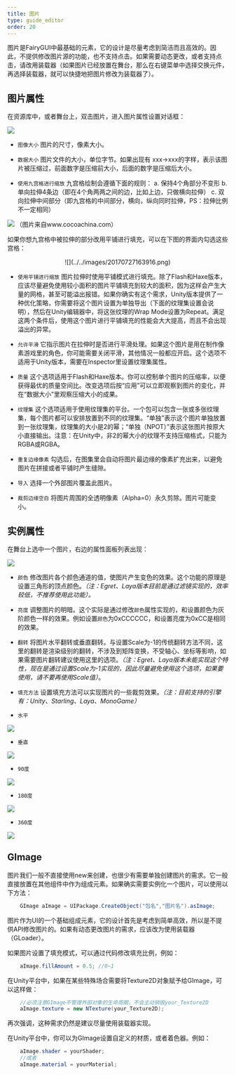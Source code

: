 ```yaml
---
title: 图片
type: guide_editor
order: 20
---
```


图片是FairyGUI中最基础的元素，它的设计是尽量考虑到简洁而且高效的。因此，不提供修改图片源的功能，也不支持点击。如果需要动态更改，或者支持点击，请改用装载器（如果图片已经放置在舞台，那么在右键菜单中选择交换元件，再选择装载器，就可以快捷地把图片修改为装载器了）。

## 图片属性

在资源库中，或者舞台上，双击图片，进入图片属性设置对话框：

![](../../images/20170727152217.png)

- `图像大小` 图片的尺寸，像素大小。

- `数据大小` 图片文件的大小，单位字节。如果出现有 xxx->xxx的字样，表示该图片被压缩过，前面数字是压缩前大小，后面的数字是压缩后大小。

- `使用九宫格进行缩放` 九宫格绘制会遵循下面的规则：
a. 保持4个角部分不变形
b. 单向拉伸4条边（即在4个角两两之间的边，比如上边，只做横向拉伸）
c. 双向拉伸中间部分（即九宫格的中间部分，横向，纵向同时拉伸，PS：拉伸比例不一定相同）

![](../../images/48_183396_534f6b07775ff6b.png)
（图片来自www.cocoachina.com）

如果你想九宫格中被拉伸的部分改用平铺进行填充，可以在下图的界面内勾选这些宫格：

<center>
![](../../images/20170727163916.png)
</center>

- `使用平铺进行缩放` 图片拉伸时使用平铺模式进行填充。除了Flash和Haxe版本，应该尽量避免使用较小面积的图片平铺填充到较大的面积，因为这样会产生大量的网格，甚至可能溢出报错。如果你确实有这个需求，Unity版本提供了一种优化策略，你需要将这个图片设置为单独导出（下面的纹理集设置会说明），然后在Unity编辑器中，将这张纹理的Wrap Mode设置为Repeat。满足这两个条件后，使用这个图片进行平铺填充的性能会大大提高，而且不会出现溢出的异常。

- `允许平滑` 它指示图片在拉伸时是否进行平滑处理。如果这个图片是用在制作像素游戏里的角色，你可能需要关闭平滑，其他情况一般都应开启。这个选项不适用于Unity版本，需要在Inspector里设置纹理集属性。

- `质量` 这个选项适用于Flash和Haxe版本。你可以控制单个图片的压缩率，以便获得最优的质量空间比。改变选项后按“应用”可以立即观察到图片的变化，并在“数据大小”里观察压缩大小的成果。

- `纹理集` 这个选项适用于使用纹理集的平台。一个包可以包含一张或多张纹理集，每个图片都可以安排放置到不同的纹理集。“单独”表示这个图片单独放置到一张纹理集，纹理集的大小是2的幂；“单独（NPOT）”表示这张图片按原大小直接输出。注意：在Unity中，非2的幂大小的纹理不支持压缩格式，只能为RGBA或RGBA。

- `重复边缘像素` 勾选后，在图集里会自动将图片最边缘的像素扩充出来，以避免图片在拼接或者平铺时产生缝隙。

- `导入` 选择一个外部图片覆盖此图片。

- `裁剪边缘空白` 将图片周围的全透明像素（Alpha=0）永久剪除。图片可能变小。

## 实例属性

在舞台上选中一个图片，右边的属性面板列表出现：

![](../../images/20170727152341.png)

- `颜色` 修改图片各个颜色通道的值，使图片产生变色的效果。这个功能的原理是设置三角形的顶点颜色。*（注：Egret、Laya版本目前是通过滤镜实现的，效率较低，不推荐使用此功能）。*

- `亮度` 调整图片的明暗。这个实际是通过修改`颜色`属性实现的，和设置颜色为灰阶颜色一样的效果。例如设置`颜色`为0xCCCCCC，和设置亮度为0xCC是相同的效果。

- `翻转` 将图片水平翻转或垂直翻转。与设置Scale为-1的传统翻转方法不同，这里的翻转是渲染级别的翻转，不涉及到矩阵变换，不受轴心、坐标等影响，如果需要图片翻转建议使用这里的选项。*（注：Egret、Laya版本未能实现这个特性，现在是通过设置Scale为-1实现的，因此尽量避免使用这个选项，如果要使用，请不要再使用Scale值）*。

- `填充方法` 设置填充方法可以实现图片的一些裁剪效果。*（注：目前支持的引擎有：Unity、Starling、Laya、MonoGame）*

 - `水平`  

 ![](../../images/gaollg0.gif)

 - `垂直`

 ![](../../images/gaollg1.gif)

 - `90度`

 ![](../../images/gaollg2.gif)

 - `180度`

 ![](../../images/gaollg3.gif)

 - `360度`

 ![](../../images/gaollg4.gif)

## GImage

图片我们一般不直接使用new来创建，也很少有需要单独创建图片的需求。它一般直接放置在其他组件中作为组成元素。如果确实需要实例化一个图片，可以使用以下方法：

```csharp
    GImage aImage = UIPackage.CreateObject("包名","图片名").asImage;
```

图片作为UI的一个基础组成元素，它的设计首先是考虑到简单高效，所以是不提供API修改图片的。如果有动态更改图片的需求，应该改为使用装载器（GLoader）。

如果图片设置了填充模式，可以通过代码修改填充比例，例如：

```csharp
    aImage.fillAmount = 0.5; //0~1
```

在Unity平台中，如果在某些特殊场合需要将Texture2D对象赋予给GImage，可以这样做：

```csharp
    //必须注意GImage不管理外部对象的生命周期，不会主动销毁your_Texture2D
    aImage.texture = new NTexture(your_Texture2D);
```
再次强调，这种需求仍然是建议尽量使用装载器实现。

在Unity平台中，你可以为GImage设置自定义的材质，或者着色器。例如：

```csharp
    aImage.shader = yourShader; 
    //或者
    aImage.material = yourMaterial;
```
